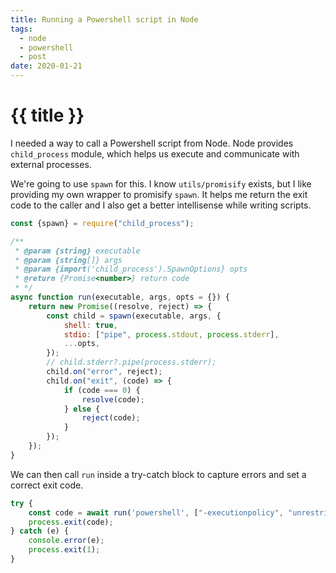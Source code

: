 ```yaml
---
title: Running a Powershell script in Node
tags:
  - node
  - powershell
  - post
date: 2020-01-21
---
```


# {{ title }}

I needed a way to call a Powershell script from Node. Node provides `child_process` module, which helps us execute and
communicate with external processes.

We're going to use `spawn` for this. I know `utils/promisify` exists, but I like providing my own wrapper to
promisify `spawn`. It helps me return the exit code to the caller and I also get a better intellisense while writing scripts.

```js
const {spawn} = require("child_process");

/**
 * @param {string} executable
 * @param {string[]} args
 * @param {import('child_process').SpawnOptions} opts
 * @return {Promise<number>} return code
 * */
async function run(executable, args, opts = {}) {
    return new Promise((resolve, reject) => {
        const child = spawn(executable, args, {
            shell: true,
            stdio: ["pipe", process.stdout, process.stderr],
            ...opts,
        });
        // child.stderr?.pipe(process.stderr);
        child.on("error", reject);
        child.on("exit", (code) => {
            if (code === 0) {
                resolve(code);
            } else {
                reject(code);
            }
        });
    });
}
```

We can then call `run` inside a try-catch block to capture errors and set a correct exit code.

```js
try {
    const code = await run('powershell', ["-executionpolicy", "unrestricted", "-file", 'script.ps1']);
    process.exit(code);
} catch (e) {
    console.error(e);
    process.exit(1);
}
```
